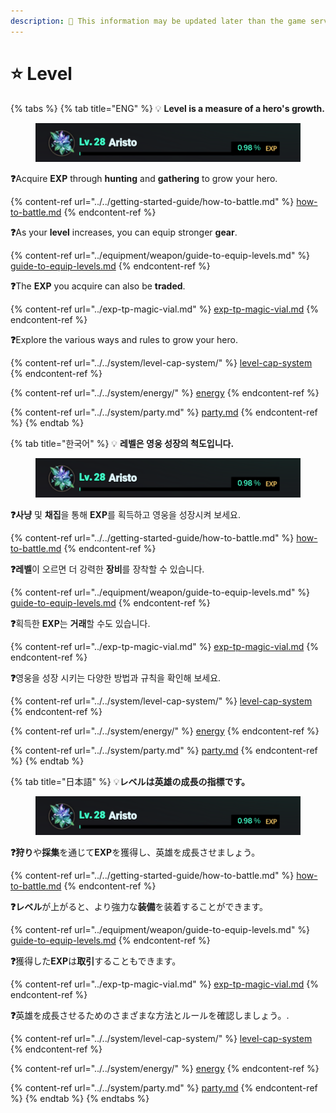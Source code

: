 ```yaml
---
description: 🛑 This information may be updated later than the game server data.
---
```


# ⭐ Level

{% tabs %}
{% tab title="ENG" %}
💡 **Level is a measure of a hero's growth.**

<figure><img src="../../.gitbook/assets/image (809).png" alt=""><figcaption></figcaption></figure>

**❓**&#x41;cquire **EXP** through **hunting** and **gathering** to grow your hero.

{% content-ref url="../../getting-started-guide/how-to-battle.md" %}
[how-to-battle.md](../../getting-started-guide/how-to-battle.md)
{% endcontent-ref %}

**❓**&#x41;s your **level** increases, you can equip stronger **gear**.

{% content-ref url="../equipment/weapon/guide-to-equip-levels.md" %}
[guide-to-equip-levels.md](../equipment/weapon/guide-to-equip-levels.md)
{% endcontent-ref %}

**❓**&#x54;he **EXP** you acquire can also be **traded**.

{% content-ref url="../exp-tp-magic-vial.md" %}
[exp-tp-magic-vial.md](../exp-tp-magic-vial.md)
{% endcontent-ref %}

**❓**&#x45;xplore the various ways and rules to grow your hero.

{% content-ref url="../../system/level-cap-system/" %}
[level-cap-system](../../system/level-cap-system/)
{% endcontent-ref %}

{% content-ref url="../../system/energy/" %}
[energy](../../system/energy/)
{% endcontent-ref %}

{% content-ref url="../../system/party.md" %}
[party.md](../../system/party.md)
{% endcontent-ref %}
{% endtab %}

{% tab title="한국어" %}
💡 **레벨은 영웅 성장의 척도입니다.**

<figure><img src="../../.gitbook/assets/image (809).png" alt=""><figcaption></figcaption></figure>

**❓사냥** 및 **채집**을 통해 **EXP**를 획득하고 영웅을 성장시켜 보세요.

{% content-ref url="../../getting-started-guide/how-to-battle.md" %}
[how-to-battle.md](../../getting-started-guide/how-to-battle.md)
{% endcontent-ref %}

**❓레벨**이 오르면 더 강력한 **장비**를 장착할 수 있습니다.

{% content-ref url="../equipment/weapon/guide-to-equip-levels.md" %}
[guide-to-equip-levels.md](../equipment/weapon/guide-to-equip-levels.md)
{% endcontent-ref %}

**❓**&#xD68D;득한 **EXP**는 **거래**할 수도 있습니다.

{% content-ref url="../exp-tp-magic-vial.md" %}
[exp-tp-magic-vial.md](../exp-tp-magic-vial.md)
{% endcontent-ref %}

**❓**&#xC601;웅을 성장 시키는 다양한 방법과 규칙을 확인해 보세요.

{% content-ref url="../../system/level-cap-system/" %}
[level-cap-system](../../system/level-cap-system/)
{% endcontent-ref %}

{% content-ref url="../../system/energy/" %}
[energy](../../system/energy/)
{% endcontent-ref %}

{% content-ref url="../../system/party.md" %}
[party.md](../../system/party.md)
{% endcontent-ref %}
{% endtab %}

{% tab title="日本語" %}
💡**レベルは英雄の成長の指標です。**

<figure><img src="../../.gitbook/assets/image (809).png" alt=""><figcaption></figcaption></figure>

**❓狩り**や**採集**を通じて**EXP**を獲得し、英雄を成長させましょう。

{% content-ref url="../../getting-started-guide/how-to-battle.md" %}
[how-to-battle.md](../../getting-started-guide/how-to-battle.md)
{% endcontent-ref %}

**❓レベル**が上がると、より強力な**装備**を装着することができます。

{% content-ref url="../equipment/weapon/guide-to-equip-levels.md" %}
[guide-to-equip-levels.md](../equipment/weapon/guide-to-equip-levels.md)
{% endcontent-ref %}

**❓**&#x7372;得した**EXP**は**取引**することもできます。

{% content-ref url="../exp-tp-magic-vial.md" %}
[exp-tp-magic-vial.md](../exp-tp-magic-vial.md)
{% endcontent-ref %}

**❓**&#x82F1;雄を成長させるためのさまざまな方法とルールを確認しましょう。.

{% content-ref url="../../system/level-cap-system/" %}
[level-cap-system](../../system/level-cap-system/)
{% endcontent-ref %}

{% content-ref url="../../system/energy/" %}
[energy](../../system/energy/)
{% endcontent-ref %}

{% content-ref url="../../system/party.md" %}
[party.md](../../system/party.md)
{% endcontent-ref %}
{% endtab %}
{% endtabs %}
